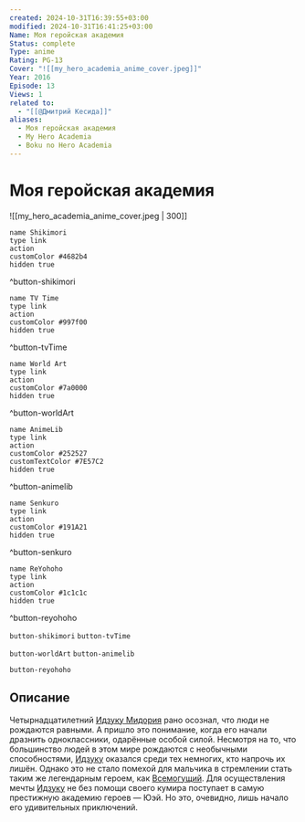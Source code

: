 ```yaml
---
created: 2024-10-31T16:39:55+03:00
modified: 2024-10-31T16:41:25+03:00
Name: Моя геройская академия
Status: complete
Type: anime
Rating: PG-13
Cover: "![[my_hero_academia_anime_cover.jpeg]]"
Year: 2016
Episode: 13
Views: 1
related to:
  - "[[@Дмитрий Кесида]]"
aliases:
  - Моя геройская академия
  - My Hero Academia
  - Boku no Hero Academia
---
```


# Моя геройская академия

![[my_hero_academia_anime_cover.jpeg | 300]]

```button
name Shikimori
type link
action 
customColor #4682b4
hidden true
```
^button-shikimori

```button
name TV Time
type link
action 
customColor #997f00
hidden true
```
^button-tvTime

```button
name World Art
type link
action 
customColor #7a0000
hidden true
```
^button-worldArt

```button
name AnimeLib
type link
action 
customColor #252527
customTextColor #7E57C2
hidden true
```
^button-animelib

```button
name Senkuro
type link
action 
customColor #191A21
hidden true
```
^button-senkuro

```button
name ReYohoho
type link
action 
customColor #1c1c1c
hidden true
```
^button-reyohoho



`button-shikimori` `button-tvTime`

`button-worldArt` `button-animelib`

`button-reyohoho`

## Описание

Четырнадцатилетний [Идзуку Мидория](https://shikimori.one/characters/117909-izuku-midoriya) рано осознал, что люди не рождаются равными. А пришло это понимание, когда его начали дразнить одноклассники, одарённые особой силой. Несмотря на то, что большинство людей в этом мире рождаются с необычными способностями, [Идзуку](https://shikimori.one/characters/117909-izuku-midoriya) оказался среди тех немногих, кто напрочь их лишён. Однако это не стало помехой для мальчика в стремлении стать таким же легендарным героем, как [Всемогущий](https://shikimori.one/characters/117921-all-might). Для осуществления мечты [Идзуку](https://shikimori.one/characters/117909-izuku-midoriya) не без помощи своего кумира поступает в самую престижную академию героев — Юэй. Но это, очевидно, лишь начало его удивительных приключений.
